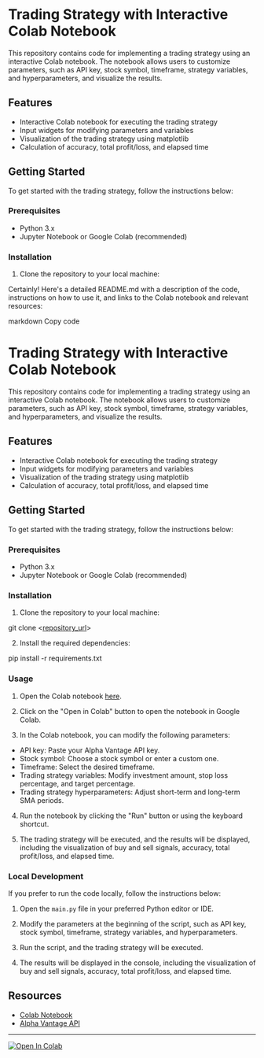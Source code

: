 # Trading Strategy with Interactive Colab Notebook

This repository contains code for implementing a trading strategy using an interactive Colab notebook. The notebook allows users to customize parameters, such as API key, stock symbol, timeframe, strategy variables, and hyperparameters, and visualize the results.

## Features

- Interactive Colab notebook for executing the trading strategy
- Input widgets for modifying parameters and variables
- Visualization of the trading strategy using matplotlib
- Calculation of accuracy, total profit/loss, and elapsed time

## Getting Started

To get started with the trading strategy, follow the instructions below:

### Prerequisites

- Python 3.x
- Jupyter Notebook or Google Colab (recommended)

### Installation

1. Clone the repository to your local machine:


Certainly! Here's a detailed README.md with a description of the code, instructions on how to use it, and links to the Colab notebook and relevant resources:

markdown
Copy code
# Trading Strategy with Interactive Colab Notebook

This repository contains code for implementing a trading strategy using an interactive Colab notebook. The notebook allows users to customize parameters, such as API key, stock symbol, timeframe, strategy variables, and hyperparameters, and visualize the results.

## Features

- Interactive Colab notebook for executing the trading strategy
- Input widgets for modifying parameters and variables
- Visualization of the trading strategy using matplotlib
- Calculation of accuracy, total profit/loss, and elapsed time

## Getting Started

To get started with the trading strategy, follow the instructions below:

### Prerequisites

- Python 3.x
- Jupyter Notebook or Google Colab (recommended)

### Installation

1. Clone the repository to your local machine:

git clone <[repository_url](https://github.com/Vinitrajputt/algo-trader.git)>


2. Install the required dependencies:

pip install -r requirements.txt



### Usage

1. Open the Colab notebook [here](<https://colab.research.google.com/drive/1PPCXXzi-uZQsax7O4a_tOq4mtJ4vcl7g?usp=sharing>).

2. Click on the "Open in Colab" button to open the notebook in Google Colab.

3. In the Colab notebook, you can modify the following parameters:

- API key: Paste your Alpha Vantage API key.
- Stock symbol: Choose a stock symbol or enter a custom one.
- Timeframe: Select the desired timeframe.
- Trading strategy variables: Modify investment amount, stop loss percentage, and target percentage.
- Trading strategy hyperparameters: Adjust short-term and long-term SMA periods.

4. Run the notebook by clicking the "Run" button or using the keyboard shortcut.

5. The trading strategy will be executed, and the results will be displayed, including the visualization of buy and sell signals, accuracy, total profit/loss, and elapsed time.

### Local Development

If you prefer to run the code locally, follow the instructions below:

1. Open the `main.py` file in your preferred Python editor or IDE.

2. Modify the parameters at the beginning of the script, such as API key, stock symbol, timeframe, strategy variables, and hyperparameters.

3. Run the script, and the trading strategy will be executed.

4. The results will be displayed in the console, including the visualization of buy and sell signals, accuracy, total profit/loss, and elapsed time.

## Resources

- [Colab Notebook](<link_to_colab_notebook>)
- [Alpha Vantage API](https://www.alphavantage.co/)

---

[![Open In Colab](https://colab.research.google.com/assets/colab-badge.svg)](<link_to_colab_notebook>)

